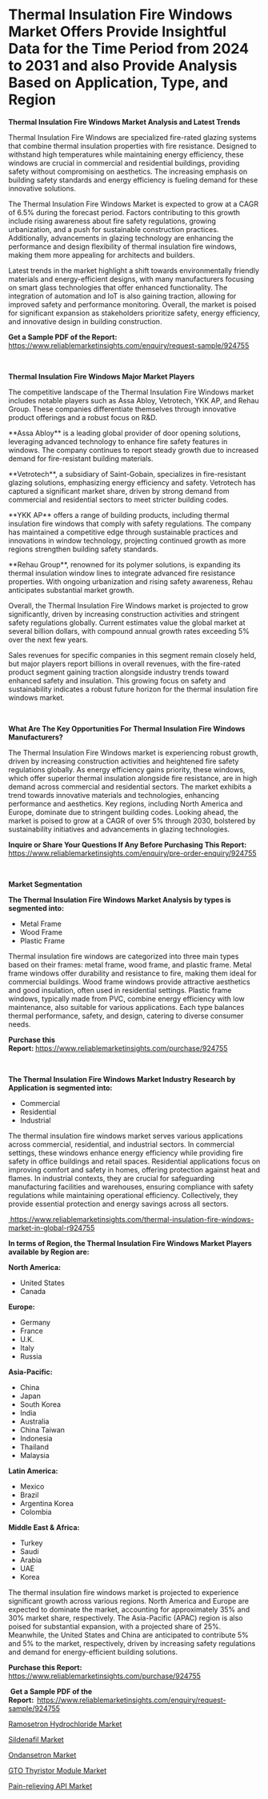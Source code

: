<p><h1>Thermal Insulation Fire Windows Market Offers Provide Insightful Data for the Time Period from 2024 to 2031 and also Provide Analysis Based on Application, Type, and Region</h1></p><p><strong>Thermal Insulation Fire Windows Market Analysis and Latest Trends</strong></p>
<p><p>Thermal Insulation Fire Windows are specialized fire-rated glazing systems that combine thermal insulation properties with fire resistance. Designed to withstand high temperatures while maintaining energy efficiency, these windows are crucial in commercial and residential buildings, providing safety without compromising on aesthetics. The increasing emphasis on building safety standards and energy efficiency is fueling demand for these innovative solutions.</p><p>The Thermal Insulation Fire Windows Market is expected to grow at a CAGR of 6.5% during the forecast period. Factors contributing to this growth include rising awareness about fire safety regulations, growing urbanization, and a push for sustainable construction practices. Additionally, advancements in glazing technology are enhancing the performance and design flexibility of thermal insulation fire windows, making them more appealing for architects and builders.</p><p>Latest trends in the market highlight a shift towards environmentally friendly materials and energy-efficient designs, with many manufacturers focusing on smart glass technologies that offer enhanced functionality. The integration of automation and IoT is also gaining traction, allowing for improved safety and performance monitoring. Overall, the market is poised for significant expansion as stakeholders prioritize safety, energy efficiency, and innovative design in building construction.</p></p>
<p><strong>Get a Sample PDF of the Report:&nbsp;</strong> <a href="https://www.reliablemarketinsights.com/enquiry/request-sample/924755?utm_campaign=1331&utm_medium=2&utm_source=Github&utm_content=ia&utm_term=01102024&utm_id=thermal-insulation-fire-windows">https://www.reliablemarketinsights.com/enquiry/request-sample/924755</a></p>
<p>&nbsp;</p>
<p><strong>Thermal Insulation Fire Windows Major Market Players</strong></p>
<p><p>The competitive landscape of the Thermal Insulation Fire Windows market includes notable players such as Assa Abloy, Vetrotech, YKK AP, and Rehau Group. These companies differentiate themselves through innovative product offerings and a robust focus on R&D.</p><p>**Assa Abloy** is a leading global provider of door opening solutions, leveraging advanced technology to enhance fire safety features in windows. The company continues to report steady growth due to increased demand for fire-resistant building materials. </p><p>**Vetrotech**, a subsidiary of Saint-Gobain, specializes in fire-resistant glazing solutions, emphasizing energy efficiency and safety. Vetrotech has captured a significant market share, driven by strong demand from commercial and residential sectors to meet stricter building codes.</p><p>**YKK AP** offers a range of building products, including thermal insulation fire windows that comply with safety regulations. The company has maintained a competitive edge through sustainable practices and innovations in window technology, projecting continued growth as more regions strengthen building safety standards.</p><p>**Rehau Group**, renowned for its polymer solutions, is expanding its thermal insulation window lines to integrate advanced fire resistance properties. With ongoing urbanization and rising safety awareness, Rehau anticipates substantial market growth.</p><p>Overall, the Thermal Insulation Fire Windows market is projected to grow significantly, driven by increasing construction activities and stringent safety regulations globally. Current estimates value the global market at several billion dollars, with compound annual growth rates exceeding 5% over the next few years.</p><p>Sales revenues for specific companies in this segment remain closely held, but major players report billions in overall revenues, with the fire-rated product segment gaining traction alongside industry trends toward enhanced safety and insulation. This growing focus on safety and sustainability indicates a robust future horizon for the thermal insulation fire windows market.</p></p>
<p>&nbsp;</p>
<p><strong>What Are The Key Opportunities For Thermal Insulation Fire Windows Manufacturers?</strong></p>
<p><p>The Thermal Insulation Fire Windows market is experiencing robust growth, driven by increasing construction activities and heightened fire safety regulations globally. As energy efficiency gains priority, these windows, which offer superior thermal insulation alongside fire resistance, are in high demand across commercial and residential sectors. The market exhibits a trend towards innovative materials and technologies, enhancing performance and aesthetics. Key regions, including North America and Europe, dominate due to stringent building codes. Looking ahead, the market is poised to grow at a CAGR of over 5% through 2030, bolstered by sustainability initiatives and advancements in glazing technologies.</p></p>
<p><strong>Inquire or Share Your Questions If Any Before Purchasing This Report:</strong> <a href="https://www.reliablemarketinsights.com/enquiry/pre-order-enquiry/924755?utm_campaign=1331&utm_medium=2&utm_source=Github&utm_content=ia&utm_term=01102024&utm_id=thermal-insulation-fire-windows">https://www.reliablemarketinsights.com/enquiry/pre-order-enquiry/924755</a></p>
<p>&nbsp;</p>
<p><strong>Market Segmentation</strong></p>
<p><strong>The Thermal Insulation Fire Windows Market Analysis by types is segmented into:</strong></p>
<p><ul><li>Metal Frame</li><li>Wood Frame</li><li>Plastic Frame</li></ul></p>
<p><p>Thermal insulation fire windows are categorized into three main types based on their frames: metal frame, wood frame, and plastic frame. Metal frame windows offer durability and resistance to fire, making them ideal for commercial buildings. Wood frame windows provide attractive aesthetics and good insulation, often used in residential settings. Plastic frame windows, typically made from PVC, combine energy efficiency with low maintenance, also suitable for various applications. Each type balances thermal performance, safety, and design, catering to diverse consumer needs.</p></p>
<p><strong>Purchase this Report:&nbsp;</strong><a href="https://www.reliablemarketinsights.com/purchase/924755?utm_campaign=1331&utm_medium=2&utm_source=Github&utm_content=ia&utm_term=01102024&utm_id=thermal-insulation-fire-windows">https://www.reliablemarketinsights.com/purchase/924755</a></p>
<p>&nbsp;</p>
<p><strong>The Thermal Insulation Fire Windows Market Industry Research by Application is segmented into:</strong></p>
<p><ul><li>Commercial</li><li>Residential</li><li>Industrial</li></ul></p>
<p><p>The thermal insulation fire windows market serves various applications across commercial, residential, and industrial sectors. In commercial settings, these windows enhance energy efficiency while providing fire safety in office buildings and retail spaces. Residential applications focus on improving comfort and safety in homes, offering protection against heat and flames. In industrial contexts, they are crucial for safeguarding manufacturing facilities and warehouses, ensuring compliance with safety regulations while maintaining operational efficiency. Collectively, they provide essential protection and energy savings across all sectors.</p></p>
<p><a href="https://www.reliablemarketinsights.com/thermal-insulation-fire-windows-market-in-global-r924755?utm_campaign=1331&utm_medium=2&utm_source=Github&utm_content=ia&utm_term=01102024&utm_id=thermal-insulation-fire-windows">&nbsp;https://www.reliablemarketinsights.com/thermal-insulation-fire-windows-market-in-global-r924755</a></p>
<p><strong>In terms of Region, the Thermal Insulation Fire Windows Market Players available by Region are:</strong></p>
<p>
    <p> <strong> North America: </strong>
        <ul>
            <li>United States</li>
            <li>Canada</li>
        </ul>
        </p> 
    <p> <strong> Europe: </strong>
        <ul>
            <li>Germany</li>
            <li>France</li>
            <li>U.K.</li>
            <li>Italy</li>
            <li>Russia</li>
        </ul>
        </p> 
    <p> <strong> Asia-Pacific: </strong>
        <ul>
            <li>China</li>
            <li>Japan</li>
            <li>South Korea</li>
            <li>India</li>
            <li>Australia</li>
            <li>China Taiwan</li>
            <li>Indonesia</li>
            <li>Thailand</li>
            <li>Malaysia</li>
        </ul>
        </p> 
    <p> <strong> Latin America: </strong>
        <ul>
            <li>Mexico</li>
            <li>Brazil</li>
            <li>Argentina Korea</li>
            <li>Colombia</li>
        </ul>
        </p> 
    <p> <strong> Middle East & Africa: </strong>
        <ul>
            <li>Turkey</li>
            <li>Saudi</li>
            <li>Arabia</li>
            <li>UAE</li>
            <li>Korea</li>
        </ul>
    </p>
    </p>
<p><p>The thermal insulation fire windows market is projected to experience significant growth across various regions. North America and Europe are expected to dominate the market, accounting for approximately 35% and 30% market share, respectively. The Asia-Pacific (APAC) region is also poised for substantial expansion, with a projected share of 25%. Meanwhile, the United States and China are anticipated to contribute 5% and 5% to the market, respectively, driven by increasing safety regulations and demand for energy-efficient building solutions.</p></p>
<p><strong>Purchase this Report: </strong><a href="https://www.reliablemarketinsights.com/purchase/924755?utm_campaign=1331&utm_medium=2&utm_source=Github&utm_content=ia&utm_term=01102024&utm_id=thermal-insulation-fire-windows">https://www.reliablemarketinsights.com/purchase/924755</a></p>
<p>&nbsp;<strong>Get a Sample PDF of the Report:&nbsp;&nbsp;</strong><a href="https://www.reliablemarketinsights.com/enquiry/request-sample/924755?utm_campaign=1331&utm_medium=2&utm_source=Github&utm_content=ia&utm_term=01102024&utm_id=thermal-insulation-fire-windows">https://www.reliablemarketinsights.com/enquiry/request-sample/924755</a></p>
<p><strong></strong></p>
<p><p><a href="https://www.linkedin.com/pulse/ramosetron-hydrochloride-market-global-regional-analysis-2024-rckac?utm_campaign=1331&utm_medium=2&utm_source=Github&utm_content=ia&utm_term=01102024&utm_id=thermal-insulation-fire-windows">Ramosetron Hydrochloride Market</a></p><p><a href="https://www.linkedin.com/pulse/evaluating-global-sildenafil-market-trends-growth-opportunities-8rdwc?utm_campaign=1331&utm_medium=2&utm_source=Github&utm_content=ia&utm_term=01102024&utm_id=thermal-insulation-fire-windows">Sildenafil Market</a></p><p><a href="https://www.linkedin.com/pulse/global-ondansetron-industry-research-report-competitive-landscape-nuc0c?utm_campaign=1331&utm_medium=2&utm_source=Github&utm_content=ia&utm_term=01102024&utm_id=thermal-insulation-fire-windows">Ondansetron Market</a></p><p><a href="https://issuu.com/reportprime-2/docs/gto-thyristor-module-market-size-20_9592332d4a2160?utm_campaign=1331&utm_medium=2&utm_source=Github&utm_content=ia&utm_term=01102024&utm_id=thermal-insulation-fire-windows">GTO Thyristor Module Market</a></p><p><a href="https://issuu.com/reportprime-2/docs/pain-relieving-api-market-size-2030_6d3c786889b6c5?utm_campaign=1331&utm_medium=2&utm_source=Github&utm_content=ia&utm_term=01102024&utm_id=thermal-insulation-fire-windows">Pain-relieving API Market</a></p></p>